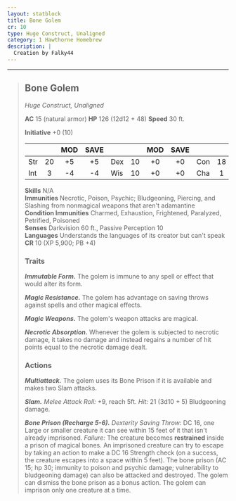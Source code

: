 ```yaml
---
layout: statblock
title: Bone Golem
cr: 10
type: Huge Construct, Unaligned
category: 1 Hawthorne Homebrew
description: |
  Creation by Falky44
---
```


___
> ## Bone Golem
> *Huge Construct, Unaligned*
> 
> **AC** 15 (natural armor) **HP** 126 (12d12 + 48) **Speed** 30 ft.
> 
> **Initiative** +0 (10)
>
> | | | MOD | SAVE | | | MOD | SAVE | | | MOD | SAVE |
> |:--|:-:|:----:|:----:|:--|:-:|:----:|:----:|:--|:-:|:----:|:----:|
> |Str| 20| +5 | +5 |Dex| 10| +0 | +0 |Con| 18| +4 | +4 |
> |Int| 3| -4 | -4 |Wis| 10| +0 | +0 |Cha| 1| -5 | -5 |
>
> **Skills** N/A  
> **Immunities** Necrotic, Poison, Psychic; Bludgeoning, Piercing, and Slashing from nonmagical weapons that aren't adamantine  
> **Condition Immunities** Charmed, Exhaustion, Frightened, Paralyzed, Petrified, Poisoned  
> **Senses** Darkvision 60 ft., Passive Perception 10  
> **Languages** Understands the languages of its creator but can't speak  
> **CR** 10 (XP 5,900; PB +4)
>
> ### Traits
>
> ***Immutable Form.*** The golem is immune to any spell or effect that would alter its form.
>
> ***Magic Resistance.*** The golem has advantage on saving throws against spells and other magical effects.
>
> ***Magic Weapons.*** The golem's weapon attacks are magical.
>
> ***Necrotic Absorption.*** Whenever the golem is subjected to necrotic damage, it takes no damage and instead regains a number of hit points equal to the necrotic damage dealt.
>
> ### Actions
>
> ***Multiattack.*** The golem uses its Bone Prison if it is available and makes two Slam attacks.
>
> ***Slam.*** *Melee Attack Roll:* +9, reach 5ft. *Hit:* 21 (3d10 + 5) Bludgeoning damage.
>
> ***Bone Prison (Recharge 5-6).*** *Dexterity Saving Throw:* DC 16, one Large or smaller creature it can see within 15 feet of it that isn't already imprisoned. *Failure:* The creature becomes **restrained** inside a prison of magical bones. An imprisoned creature can try to escape by taking an action to make a DC 16 Strength check (on a success, the creature escapes into a space within 5 feet). The bone prison (AC 15; hp 30; immunity to poison and psychic damage; vulnerability to bludgeoning damage) can also be attacked and destroyed. The golem can dismiss the bone prison as a bonus action. The golem can imprison only one creature at a time.